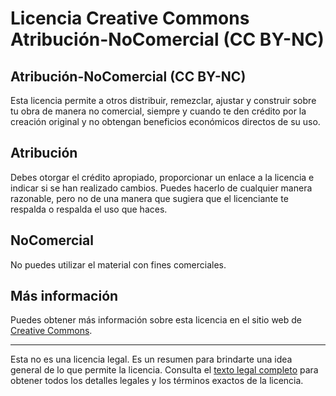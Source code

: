 # Licencia Creative Commons Atribución-NoComercial (CC BY-NC)

## Atribución-NoComercial (CC BY-NC)

Esta licencia permite a otros distribuir, remezclar, ajustar y construir sobre tu obra de manera no comercial, siempre y cuando te den crédito por la creación original y no obtengan beneficios económicos directos de su uso.

## Atribución

Debes otorgar el crédito apropiado, proporcionar un enlace a la licencia e indicar si se han realizado cambios. Puedes hacerlo de cualquier manera razonable, pero no de una manera que sugiera que el licenciante te respalda o respalda el uso que haces.

## NoComercial

No puedes utilizar el material con fines comerciales.

## Más información

Puedes obtener más información sobre esta licencia en el sitio web de [Creative Commons](https://creativecommons.org/licenses/by-nc/4.0/deed.es).

---

Esta no es una licencia legal. Es un resumen para brindarte una idea general de lo que permite la licencia. Consulta el [texto legal completo](https://creativecommons.org/licenses/by-nc/4.0/legalcode) para obtener todos los detalles legales y los términos exactos de la licencia.
